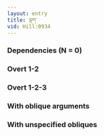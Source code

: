 ```yaml
---
layout: entry
title: ལྡག་
vid: Hill:0934
---
```

### Dependencies (N = 0)


### Overt 1-2


### Overt 1-2-3


### With oblique arguments


### With unspecified obliques
